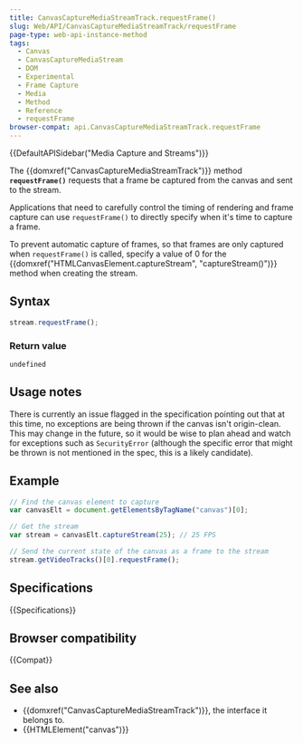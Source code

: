 ```yaml
---
title: CanvasCaptureMediaStreamTrack.requestFrame()
slug: Web/API/CanvasCaptureMediaStreamTrack/requestFrame
page-type: web-api-instance-method
tags:
  - Canvas
  - CanvasCaptureMediaStream
  - DOM
  - Experimental
  - Frame Capture
  - Media
  - Method
  - Reference
  - requestFrame
browser-compat: api.CanvasCaptureMediaStreamTrack.requestFrame
---
```

{{DefaultAPISidebar("Media Capture and Streams")}}

The {{domxref("CanvasCaptureMediaStreamTrack")}} method
**`requestFrame()`** requests that a frame be captured from
the canvas and sent to the stream.

Applications that need to carefully control
the timing of rendering and frame capture can use `requestFrame()` to
directly specify when it's time to capture a frame.

To prevent automatic capture of frames, so that frames are only captured when
`requestFrame()` is called, specify a value of 0 for the
{{domxref("HTMLCanvasElement.captureStream", "captureStream()")}} method when creating
the stream.

## Syntax

```js
stream.requestFrame();
```

### Return value

`undefined`

## Usage notes

There is currently an issue flagged in the specification pointing out that at this
time, no exceptions are being thrown if the canvas isn't origin-clean. This may change
in the future, so it would be wise to plan ahead and watch for exceptions such as
`SecurityError` (although the specific error that might be thrown is not
mentioned in the spec, this is a likely candidate).

## Example

```js
// Find the canvas element to capture
var canvasElt = document.getElementsByTagName("canvas")[0];

// Get the stream
var stream = canvasElt.captureStream(25); // 25 FPS

// Send the current state of the canvas as a frame to the stream
stream.getVideoTracks()[0].requestFrame();
```

## Specifications

{{Specifications}}

## Browser compatibility

{{Compat}}

## See also

- {{domxref("CanvasCaptureMediaStreamTrack")}}, the interface it belongs to.
- {{HTMLElement("canvas")}}
